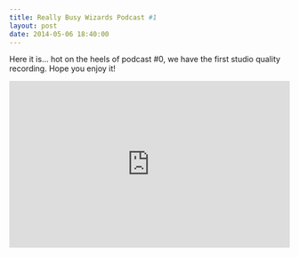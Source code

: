 ```yaml
---
title: Really Busy Wizards Podcast #1
layout: post
date: 2014-05-06 18:40:00
---
```


Here it is... hot on the heels of podcast #0, we have the first studio quality recording. Hope you enjoy it!

<iframe width="100%" height="300" scrolling="no" frameborder="no" src="https://w.soundcloud.com/player/?url=https%3A//api.soundcloud.com/tracks/148257291&amp;auto_play=false&amp;hide_related=false&amp;visual=true"></iframe>
